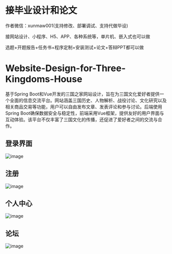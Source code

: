 # 接毕业设计和论文
作者微信：xunmaw001(支持修改、部署调试、支持代做毕设)

接网站设计、小程序、H5、APP、各种系统等，单片机、嵌入式也可以做

选题+开题报告+任务书+程序定制+安装测试+论文+答辩PPT都可以做
# Website-Design-for-Three-Kingdoms-House
基于Spring Boot和Vue开发的三国之家网站设计，旨在为三国文化爱好者提供一个全面的信息交流平台。网站涵盖三国历史、人物解析、战役讨论、文化研究以及相关商品交易等功能，用户可以自由发布文章、发表评论和参与讨论。后端使用Spring Boot确保数据安全与稳定性，前端采用Vue框架，提供友好的用户界面与互动体验。该平台不仅丰富了三国文化的传播，还促进了爱好者之间的交流与合作。
## 登录界面
![image](https://github.com/user-attachments/assets/47b40283-8b24-442d-9301-ef2b3b08c8d6)
## 注册
![image](https://github.com/user-attachments/assets/6c380fcc-5614-4239-87fa-f8f0c448a219)
## 个人中心
![image](https://github.com/user-attachments/assets/846326bc-1623-4eca-9f4f-57f1708f4d1c)
## 论坛
![image](https://github.com/user-attachments/assets/fa3fec5e-8551-46d1-8485-0896ca5a15c9)

